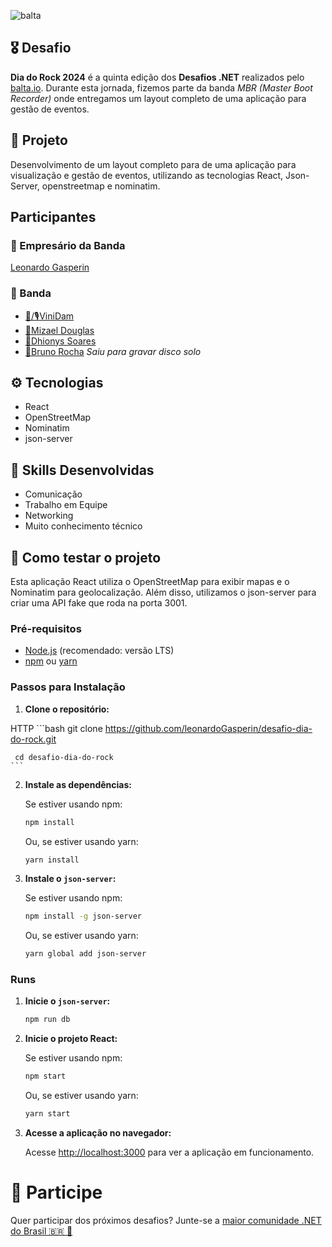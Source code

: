 ![balta](https://baltaio.blob.core.windows.net/static/images/dark/balta-logo.svg)

## 🎖️ Desafio
**Dia do Rock 2024** é a quinta edição dos **Desafios .NET** realizados pelo [balta.io](https://balta.io). Durante esta jornada, fizemos parte da banda *MBR (Master Boot Recorder)*  onde entregamos um layout completo de uma aplicação para gestão de eventos.

## 📱 Projeto
Desenvolvimento de um layout completo para de uma aplicação para visualização e gestão de eventos, utilizando as tecnologias React, Json-Server, openstreetmap e nominatim.

## Participantes
### 🚀 Empresário da Banda
[Leonardo Gasperin](https://github.com/leonardoGasperin)

### 🎸 Banda
* [🎸/🎙️ViniDam](https://github.com/Vinidamiaop/Vinidamiaop)
* [🎹Mizael Douglas](https://github.com/Mizaeldouglas)
* [🥁Dhionys Soares](https://github.com/dhionys-soares)
* [🎸Bruno Rocha](https://github.com/brunorocha-dev) _Saiu para gravar disco solo_

## ⚙️ Tecnologias
* React
* OpenStreetMap
* Nominatim
* json-server

## 🥋 Skills Desenvolvidas
* Comunicação
* Trabalho em Equipe
* Networking
* Muito conhecimento técnico

## 🧪 Como testar o projeto
Esta aplicação React utiliza o OpenStreetMap para exibir mapas e o Nominatim para geolocalização. Além disso, utilizamos o json-server para criar uma API fake que roda na porta 3001.

### Pré-requisitos

- [Node.js](https://nodejs.org/) (recomendado: versão LTS)
- [npm](https://www.npmjs.com/) ou [yarn](https://yarnpkg.com/)

### Passos para Instalação

1. **Clone o repositório:**

HTTP
    ```bash
     git clone https://github.com/leonardoGasperin/desafio-dia-do-rock.git
 
     cd desafio-dia-do-rock
    ```
  
2. **Instale as dependências:**

    Se estiver usando npm:
    
    ```bash
    npm install
    ```

    Ou, se estiver usando yarn:
    
    ```bash
    yarn install
    ```

3. **Instale o `json-server`:**

    Se estiver usando npm:
    
    ```bash
    npm install -g json-server
    ```

    Ou, se estiver usando yarn:
    
    ```bash
    yarn global add json-server
    ```
### Runs
1. **Inicie o `json-server`:**

    ```bash
    npm run db
    ```
2. **Inicie o projeto React:**

    Se estiver usando npm:
    
    ```bash
    npm start
    ```

    Ou, se estiver usando yarn:
    
    ```bash
    yarn start
    ```
3. **Acesse a aplicação no navegador:**

    Acesse [http://localhost:3000](http://localhost:3000) para ver a aplicação em funcionamento.


# 💜 Participe
Quer participar dos próximos desafios? Junte-se a [maior comunidade .NET do Brasil 🇧🇷 💜](https://balta.io/discord)
